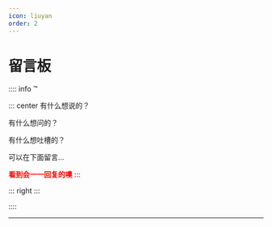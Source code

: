 ```yaml
---
icon: liuyan
order: 2
---
```


# 留言板

:::: info ™

::: center
有什么想说的？

有什么想问的？

有什么想吐槽的？

可以在下面留言...

**<font color="red">看到会一一回复的噢</font>**
:::

::: right
:::

::::

---

